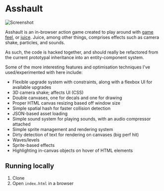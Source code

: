 # Asshault

![Screenshot](http://i.imgur.com/lzGBXrD.png)

Asshault is an in-browser action game created to play around with [game feel](https://www.youtube.com/watch?v=AJdEqssNZ-U), or [juice](https://www.youtube.com/watch?v=Fy0aCDmgnxg). Juice, among other things, comprises effects such as camera shake, particles, and sounds.

As such, the code is hacked together, and should really be refactored from the current prototypal inheritance into an entity-component system.

Some of the more interesting features and optimisation techniques I've used/experimented with here include:

* Flexible upgrade system with constraints, along with a flexbox UI for available upgrades
* 3D camera shake; affects UI (CSS)
* Double canvases, one for decals and one for drawing
* Proper HTML canvas resizing based off window size
* Simple spatial hash for faster collision detection
* JSON-based asset loading
* Simple sound system for playing sounds, with an audio compressor attached
* Simple sprite management and rendering system
* Dirty detection of text for rendering on canvases (big perf hit)
* Waves/levels
* Sprite-based effects
* Highlighting in-canvas objects on hover of HTML elements

## Running locally
1. Clone
2. Open `index.html` in a browser
